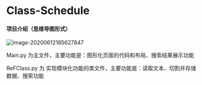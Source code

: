 # Class-Schedule

#### 项目介绍（思维导图形式）

![image-20200612185627847](C:\Users\hp165\AppData\Roaming\Typora\typora-user-images\image-20200612185627847.png)

Main.py 为主文件，主要功能是：图形化页面的代码和布局、搜索结果展示功能

ReFClass.py 为 实现模块化功能的类文件，主要功能是：读取文本、切割并存储数据、搜索功能


